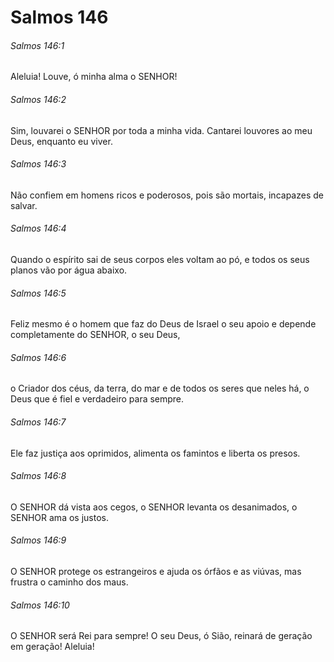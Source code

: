 # Salmos 146

###### Salmos 146:1

Aleluia! Louve, ó minha alma o SENHOR!

###### Salmos 146:2

Sim, louvarei o SENHOR por toda a minha vida. Cantarei louvores ao meu Deus, enquanto eu viver.

###### Salmos 146:3

Não confiem em homens ricos e poderosos, pois são mortais, incapazes de salvar.

###### Salmos 146:4

Quando o espírito sai de seus corpos eles voltam ao pó, e todos os seus planos vão por água abaixo.

###### Salmos 146:5

Feliz mesmo é o homem que faz do Deus de Israel o seu apoio e depende completamente do SENHOR, o seu Deus,

###### Salmos 146:6

o Criador dos céus, da terra, do mar e de todos os seres que neles há, o Deus que é fiel e verdadeiro para sempre.

###### Salmos 146:7

Ele faz justiça aos oprimidos, alimenta os famintos e liberta os presos.

###### Salmos 146:8

O SENHOR dá vista aos cegos, o SENHOR levanta os desanimados, o SENHOR ama os justos.

###### Salmos 146:9

O SENHOR protege os estrangeiros e ajuda os órfãos e as viúvas, mas frustra o caminho dos maus.

###### Salmos 146:10

O SENHOR será Rei para sempre! O seu Deus, ó Sião, reinará de geração em geração! Aleluia!

